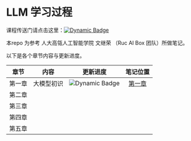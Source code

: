 # LLM 学习过程

课程传送门请点击这里：[![Dynamic Badge](https://img.shields.io/badge/课程-blue?style=for-the-badge)](https://www.datawhale.cn/learn/summary/107)

本repo 为参考 人大高瓴人工智能学院 文继荣 （Ruc AI Box 团队）所做笔记。

以下是各个章节内容与更新进度。

|  章节  |    内容    |                                    更新进度                                    |     笔记位置     |
| :----: | :--------: | :----------------------------------------------------------------------------: | :--------------: |
| 第一章 | 大模型初识 | ![Dynamic Badge](https://img.shields.io/badge/进行中-yellow?style=for-the-badge) | [第一章](第一章.md) |
| 第二章 |            |                                                                                |                  |
| 第三章 |            |                                                                                |                  |
| 第四章 |            |                                                                                |                  |
| 第五章 |            |                                                                                |                  |
